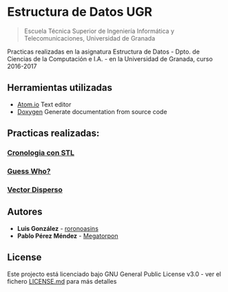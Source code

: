 # Estructura de Datos UGR
> Escuela Técnica Superior de Ingeniería Informática y Telecomunicaciones, Universidad de Granada

Practicas realizadas en la asignatura Estructura de Datos - Dpto. de Ciencias de la Computación e I.A. - en la Universidad de Granada, curso 2016-2017

## Herramientas utilizadas

- [Atom.io](https://atom.io/) Text editor
- [Doxygen](http://www.doxygen.nl/) Generate documentation from source code

## Practicas realizadas:

### [Cronologia con STL](https://github.com/roronoasins/ed-ugr/tree/master/cronologia_stl)

### [Guess Who?](https://github.com/roronoasins/ed-ugr/tree/master/guess_who)

### [Vector Disperso](https://github.com/roronoasins/ed-ugr/tree/master/vectorD)


## Autores
* **Luis González** - [roronoasins](https://github.com/roronoasins)
* **Pablo Pérez Méndez** - [Megatorpon](https://github.com/Megatorpon)

## License
Este projecto está licenciado bajo GNU General Public License v3.0 - ver el fichero [LICENSE.md](LICENSE.md) para más detalles
